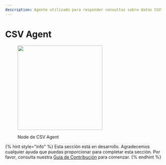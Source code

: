 ```yaml
---
description: Agente utilizado para responder consultas sobre datos CSV.
---
```


# CSV Agent

<figure><img src="../../../.gitbook/assets/image--16---1---1-.png" alt="" width="273"><figcaption><p>Node de CSV Agent</p></figcaption></figure>

{% hint style="info" %}
Esta sección está en desarrollo. Agradecemos cualquier ayuda que puedas proporcionar para completar esta sección. Por favor, consulta nuestra [Guía de Contribución](../../../contributing/) para comenzar.
{% endhint %}

